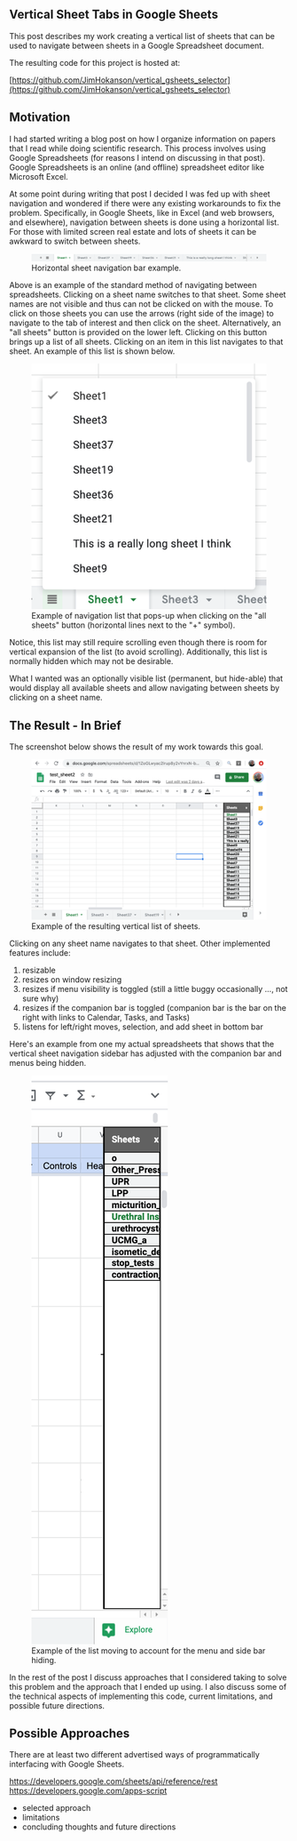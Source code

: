## Vertical Sheet Tabs in Google Sheets ##

This post describes my work creating a vertical list of sheets that can be used to navigate between sheets in a Google Spreadsheet document.

The resulting code for this project is hosted at:

[https://github.com/JimHokanson/vertical_gsheets_selector](https://github.com/JimHokanson/vertical_gsheets_selector)

## Motivation ##

I had started writing a blog post on how I organize information on papers that I read while doing scientific research. This process involves using Google Spreadsheets (for reasons I intend on discussing in that post). Google Spreadsheets is an online (and offline) spreadsheet editor like Microsoft Excel.

At some point during writing that post I decided I was fed up with sheet navigation and wondered if there were any existing workarounds to fix the problem. Specifically, in Google Sheets, like in Excel (and web browsers, and elsewhere), navigation between sheets is done using a horizontal list. For those with limited screen real estate and lots of sheets it can be awkward to switch between sheets.

<figure>
<img src="example_hsheets.png">
<figcaption>Horizontal sheet navigation bar example.
</figcaption>
</figure>  

Above is an example of the standard method of navigating between spreadsheets. Clicking on a sheet name switches to that sheet. Some sheet names are not visible and thus can not be clicked on with the mouse. To click on those sheets you can use the arrows (right side of the image) to navigate to the tab of interest and then click on the sheet. Alternatively, an "all sheets" button is provided on the lower left. Clicking on this button brings up a list of all sheets. Clicking on an item in this list navigates to that sheet. An example of this list is shown below.

<figure>
<img src="default_all_sheet_nav.png">
<figcaption>Example of navigation list that pops-up when clicking on the "all sheets" button (horizontal lines next to the "+" symbol).
</figcaption>
</figure>

Notice, this list may still require scrolling even though there is room for vertical expansion of the list (to avoid scrolling). Additionally, this list is normally hidden which may not be desirable.

What I wanted was an optionally visible list (permanent, but hide-able) that would display all available sheets and allow navigating between sheets by clicking on a sheet name.

## The Result - In Brief ##

The screenshot below shows the result of my work towards this goal.

<figure>
<img src="finished_v1.png">
<figcaption>Example of the resulting vertical list of sheets.
</figcaption>
</figure>

Clicking on any sheet name navigates to that sheet. Other implemented features include:

1. resizable
2. resizes on window resizing
3. resizes if menu visibility is toggled (still a little buggy occasionally ..., not sure why)
4. resizes if the companion bar is toggled (companion bar is the bar on the right with links to Calendar, Tasks, and Tasks)
5. listens for left/right moves, selection, and add sheet in bottom bar

Here's an example from one my actual spreadsheets that shows that the vertical sheet navigation sidebar has adjusted with the companion bar and menus being hidden.

<figure>
<img src="finished_v2.png">
<figcaption>Example of the list moving to account for the menu and side bar hiding.
</figcaption>
</figure>

In the rest of the post I discuss approaches that I considered taking to solve this problem and the approach that I ended up using. I also discuss some of the technical aspects of implementing this code, current limitations, and possible future directions.

## Possible Approaches ##

There are at least two different advertised ways of programmatically interfacing with Google Sheets.

https://developers.google.com/sheets/api/reference/rest
https://developers.google.com/apps-script



- selected approach
- limitations
- concluding thoughts and future directions

